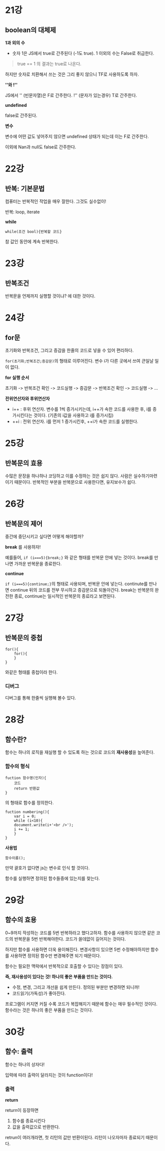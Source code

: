 # 21강

## boolean의 대체제

__1과 외의 수__

- 숫자 1은 JS에서 true로 간주된다 (-1도 true). 1 이외의 수는 False로 취급한다.

> true == 1 의 결과는 true로 나온다.

하지만 숫자로 치환해서 쓰는 것은 그리 좋지 않으니 TF로 사용하도록 하자.

__''와 !''__

JS에서 '' (빈문자열)은 F로 간주한다. !'' (문자가 있는경우) T로 간주한다.

__undefined__

false로 간주된다. 

__변수__

변수에 어떤 값도 넣어주지 않으면 undefined 상태가 되는데 이는 F로 간주한다.

이외에 Nan과 null도 false로 간주한다. 

# 22강

## 반복: 기본문법

컴퓨터는 반복적인 작업을 매우 잘한다. 그것도 실수없이!

반복: loop, iterate

__while__

`while(조건 bool){반복할 코드}`

참 값인 동안에 계속 반복한다. 

# 23강

## 반복조건

반복문을 언제까지 실행할 것이냐? 에 대한 것이다. 

# 24강

## for문

초기화와 반복조건, 그리고 증감을 한줄의 코드로 넣을 수 있어 편리하다. 

`for(초기화;반복조건;증감문)`의 형태로 이루어진다. 변수 i가 다른 곳에서 쓰여 큰일날 일이 없다. 

__for 실행 순서__

초기화 -> 반복조건 확인 -> 코드실행 -> 증감문 -> 반복조건 확인 -> 코드실행 -> ...

__전위연산자와 후위연산자__

- i++ : 후위 연산자. 변수를 1씩 증가시키는데, i++가 속한 코드를 사용한 후, i를 증가시킨다는 것이다. (기존의 i값을 사용하고 i를 증가시킴)
- ++i : 전위 연산자. i를 먼저 1 증가시킨후, ++i가 속한 코드를 실행한다. 

# 25강

## 반복문의 효용

수많은 문장을 하나하나 코딩하고 이를 수정하는 것은 쉽지 않다. 사람은 실수하기마련이기 때문이다. 반복적인 부분을 반복문으로 사용한다면, 유지보수가 쉽다. 

# 26강

## 반복문의 제어

중간에 중단시키고 싶다면 어떻게 해야할까?

__break__ 를 사용하자! 

예를들어, `if (i===5){break;}` 와 같은 형태를 반복문 안에 넣는 것이다. break를 만나면 가까운 반복문을 종료한다. 

__continue__

`if (i===5){continue;}`의 형태로 사용되며, 반복문 안에 넣는다. continute를 만나면 continue 뒤의 코드를 전부 무시하고 증감문으로 되돌아간다. break는 반복문의 완전한 종료, continue는 일시적인 반복문의 종료라고 보면된다. 

# 27강

## 반복문의 중첩

```
for(){
	for(){
	}
}
```

와같은 형태를 중첩이라 한다. 

### 디버그

디버그를 통해 한줄씩 실행해 볼수 있다.

# 28강

## 함수란?

함수는 하나의 로직을 재실행 할 수 있도록 하는 것으로 코드의 **재사용성**을 높여준다. 

### 함수의 형식

```
fuction 함수명(인자){
	코드
	return 반환값
}
```

의 형태로 함수를 정의한다. 

```
fuction numbering(){
	var i = 0;
	while (i<10){
	document.write(i+'<br />');
	i += 1; 
	}
}
```

__사용법__

`함수이름();`

만약 괄호가 없다면 js는 변수로 인식 할 것이다. 

함수를 실행하면 정의된 함수들중에 있는지를 찾는다.

# 29강

## 함수의 효용

0~9까지 작성하는 코드를 5번 반복하라고 했다고하자. 함수를 사용하지 않으면 같은 코드의 반복문을 5번 반복해야한다. 코드가 쓸데없이 길어지는 것이다. 

하지만 함수를 사용하면 더욱 용이해진다. 변경사항이 있으면 5번 수정해야하지만 함수를 사용하면 정의된 함수만 변경해주면 되기 때문이다.

함수는 필요한 맥락에서 반복적으로 호출할 수 있다는 장점이 있다.

__즉, 재사용성이 있다는 것! 하나의 좋은 부품을 만드는 것이다.__

- 수정, 변경, 그리고 개선을 쉽게 만든다. 정의된 부분만 변경하면 되니까!
- 코드읽기(가독성)가 좋아진다.

프로그램이 커지면 커질 수록 코드가 복잡해지기 때문에 함수는 매우 필수적인 것이다. 함수라는 것은 하나의 좋은 부품을 만드는 것이다.

# 30강 

## 함수: 출력

함수는 하나의 상자다!

입력에 따라 출력이 달라지는 것이 function이다!

### 출력

__return__

return이 등장하면

1. 함수를 종료시킨다
2. 값을 출력값으로 반환한다.

retrun이 여러개라면, 첫 리턴의 값만 반환이된다. 리턴이 나오자마자 종료되기 때문이다.